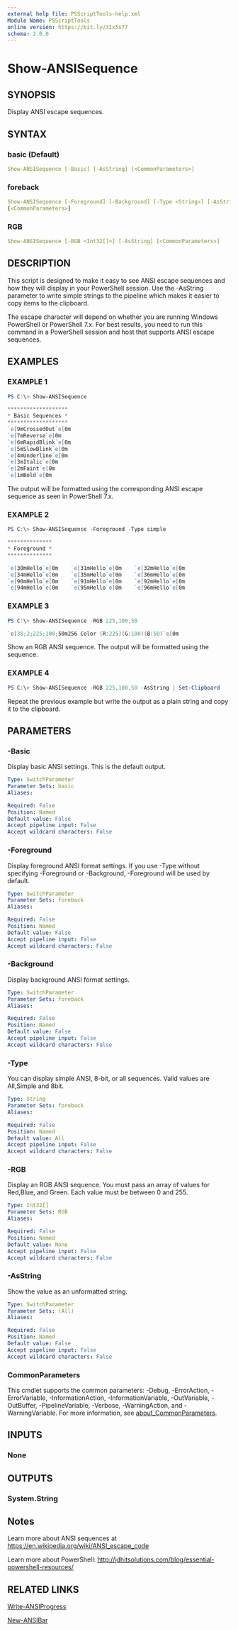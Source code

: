 ```yaml
---
external help file: PSScriptTools-help.xml
Module Name: PSScriptTools
online version: https://bit.ly/3Ix5s77
schema: 2.0.0
---
```


# Show-ANSISequence

## SYNOPSIS

Display ANSI escape sequences.

## SYNTAX

### basic (Default)

```yaml
Show-ANSISequence [-Basic] [-AsString] [<CommonParameters>]
```

### foreback

```yaml
Show-ANSISequence [-Foreground] [-Background] [-Type <String>] [-AsString]
[<CommonParameters>]
```

### RGB

```yaml
Show-ANSISequence [-RGB <Int32[]>] [-AsString] [<CommonParameters>]
```

## DESCRIPTION

This script is designed to make it easy to see ANSI escape sequences and how they will display in your PowerShell session. Use the -AsString parameter to write simple strings to the pipeline which makes it easier to copy items to the clipboard.

The escape character will depend on whether you are running Windows PowerShell or PowerShell 7.x. For best results, you need to run this command in a PowerShell session and host that supports ANSI escape sequences.

## EXAMPLES

### EXAMPLE 1

```powershell
PS C:\> Show-ANSISequence

*******************
* Basic Sequences *
*******************
`e[9mCrossedOut`e[0m
`e[7mReverse`e[0m
`e[6mRapidBlink`e[0m
`e[5mSlowBlink`e[0m
`e[4mUnderline`e[0m
`e[3mItalic`e[0m
`e[2mFaint`e[0m
`e[1mBold`e[0m
```

The output will be formatted using the corresponding ANSI escape sequence as seen in PowerShell 7.x.

### EXAMPLE 2

```powershell
PS C:\> Show-ANSISequence -Foreground -Type simple

**************
* Foreground *
**************

`e[30mHello`e[0m    `e[31mHello`e[0m    `e[32mHello`e[0m
`e[34mHello`e[0m    `e[35mHello`e[0m    `e[36mHello`e[0m
`e[90mHello`e[0m    `e[91mHello`e[0m    `e[92mHello`e[0m
`e[94mHello`e[0m    `e[95mHello`e[0m    `e[96mHello`e[0m

```

### EXAMPLE 3

```powershell
PS C:\> Show-ANSISequence -RGB 225,100,50

`e[38;2;225;100;50m256 Color (R:225)(G:100)(B:50)`e[0m
```

Show an RGB ANSI sequence. The output will be formatted using the sequence.

### EXAMPLE 4

```powershell
PS C:\> Show-ANSISequence -RGB 225,100,50 -AsString | Set-Clipboard
```

Repeat the previous example but write the output as a plain string and copy it to the clipboard.

## PARAMETERS

### -Basic

Display basic ANSI settings. This is the default output.

```yaml
Type: SwitchParameter
Parameter Sets: basic
Aliases:

Required: False
Position: Named
Default value: False
Accept pipeline input: False
Accept wildcard characters: False
```

### -Foreground

Display foreground ANSI format settings. If you use -Type without specifying -Foreground or -Background, -Foreground will be used by default.

```yaml
Type: SwitchParameter
Parameter Sets: foreback
Aliases:

Required: False
Position: Named
Default value: False
Accept pipeline input: False
Accept wildcard characters: False
```

### -Background

Display background ANSI format settings.

```yaml
Type: SwitchParameter
Parameter Sets: foreback
Aliases:

Required: False
Position: Named
Default value: False
Accept pipeline input: False
Accept wildcard characters: False
```

### -Type

You can display simple ANSI, 8-bit, or all sequences. Valid values are All,Simple and 8bit.

```yaml
Type: String
Parameter Sets: foreback
Aliases:

Required: False
Position: Named
Default value: All
Accept pipeline input: False
Accept wildcard characters: False
```

### -RGB

Display an RGB ANSI sequence.
You must pass an array of values for Red,Blue, and Green.
Each value must be between 0 and 255.

```yaml
Type: Int32[]
Parameter Sets: RGB
Aliases:

Required: False
Position: Named
Default value: None
Accept pipeline input: False
Accept wildcard characters: False
```

### -AsString

Show the value as an unformatted string.

```yaml
Type: SwitchParameter
Parameter Sets: (All)
Aliases:

Required: False
Position: Named
Default value: False
Accept pipeline input: False
Accept wildcard characters: False
```

### CommonParameters

This cmdlet supports the common parameters: -Debug, -ErrorAction, -ErrorVariable, -InformationAction, -InformationVariable, -OutVariable, -OutBuffer, -PipelineVariable, -Verbose, -WarningAction, and -WarningVariable. For more information, see [about_CommonParameters](http://go.microsoft.com/fwlink/?LinkID=113216).

## INPUTS

### None

## OUTPUTS

### System.String

## Notes

Learn more about ANSI sequences at https://en.wikipedia.org/wiki/ANSI_escape_code

Learn more about PowerShell: http://jdhitsolutions.com/blog/essential-powershell-resources/

## RELATED LINKS

[Write-ANSIProgress](Write-ANSIProgress.md)

[New-ANSIBar](New-ANSIBar.md)
